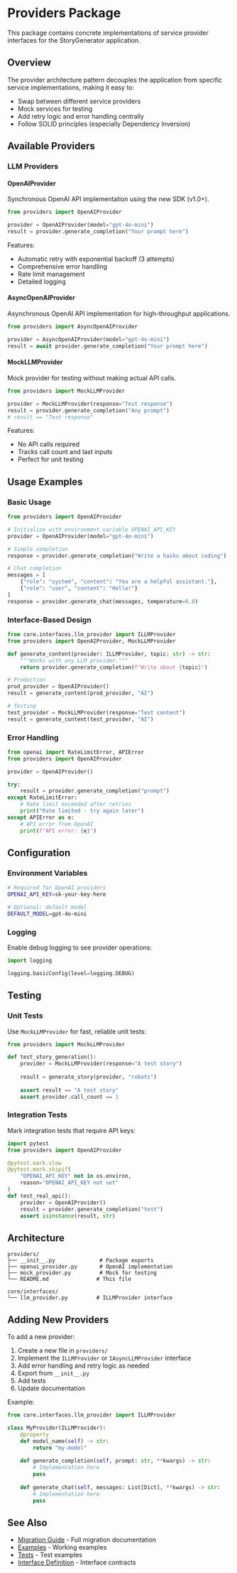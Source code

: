 # Providers Package

This package contains concrete implementations of service provider interfaces for the StoryGenerator application.

## Overview

The provider architecture pattern decouples the application from specific service implementations, making it easy to:
- Swap between different service providers
- Mock services for testing
- Add retry logic and error handling centrally
- Follow SOLID principles (especially Dependency Inversion)

## Available Providers

### LLM Providers

#### OpenAIProvider
Synchronous OpenAI API implementation using the new SDK (v1.0+).

```python
from providers import OpenAIProvider

provider = OpenAIProvider(model="gpt-4o-mini")
result = provider.generate_completion("Your prompt here")
```

Features:
- Automatic retry with exponential backoff (3 attempts)
- Comprehensive error handling
- Rate limit management
- Detailed logging

#### AsyncOpenAIProvider
Asynchronous OpenAI API implementation for high-throughput applications.

```python
from providers import AsyncOpenAIProvider

provider = AsyncOpenAIProvider(model="gpt-4o-mini")
result = await provider.generate_completion("Your prompt here")
```

#### MockLLMProvider
Mock provider for testing without making actual API calls.

```python
from providers import MockLLMProvider

provider = MockLLMProvider(response="Test response")
result = provider.generate_completion("Any prompt")
# result == "Test response"
```

Features:
- No API calls required
- Tracks call count and last inputs
- Perfect for unit testing

## Usage Examples

### Basic Usage

```python
from providers import OpenAIProvider

# Initialize with environment variable OPENAI_API_KEY
provider = OpenAIProvider(model="gpt-4o-mini")

# Simple completion
response = provider.generate_completion("Write a haiku about coding")

# Chat completion
messages = [
    {"role": "system", "content": "You are a helpful assistant."},
    {"role": "user", "content": "Hello!"}
]
response = provider.generate_chat(messages, temperature=0.8)
```

### Interface-Based Design

```python
from core.interfaces.llm_provider import ILLMProvider
from providers import OpenAIProvider, MockLLMProvider

def generate_content(provider: ILLMProvider, topic: str) -> str:
    """Works with any LLM provider."""
    return provider.generate_completion(f"Write about {topic}")

# Production
prod_provider = OpenAIProvider()
result = generate_content(prod_provider, "AI")

# Testing
test_provider = MockLLMProvider(response="Test content")
result = generate_content(test_provider, "AI")
```

### Error Handling

```python
from openai import RateLimitError, APIError
from providers import OpenAIProvider

provider = OpenAIProvider()

try:
    result = provider.generate_completion("prompt")
except RateLimitError:
    # Rate limit exceeded after retries
    print("Rate limited - try again later")
except APIError as e:
    # API error from OpenAI
    print(f"API error: {e}")
```

## Configuration

### Environment Variables

```bash
# Required for OpenAI providers
OPENAI_API_KEY=sk-your-key-here

# Optional: default model
DEFAULT_MODEL=gpt-4o-mini
```

### Logging

Enable debug logging to see provider operations:

```python
import logging

logging.basicConfig(level=logging.DEBUG)
```

## Testing

### Unit Tests

Use `MockLLMProvider` for fast, reliable unit tests:

```python
from providers import MockLLMProvider

def test_story_generation():
    provider = MockLLMProvider(response="A test story")
    
    result = generate_story(provider, "robots")
    
    assert result == "A test story"
    assert provider.call_count == 1
```

### Integration Tests

Mark integration tests that require API keys:

```python
import pytest
from providers import OpenAIProvider

@pytest.mark.slow
@pytest.mark.skipif(
    "OPENAI_API_KEY" not in os.environ,
    reason="OPENAI_API_KEY not set"
)
def test_real_api():
    provider = OpenAIProvider()
    result = provider.generate_completion("test")
    assert isinstance(result, str)
```

## Architecture

```
providers/
├── __init__.py              # Package exports
├── openai_provider.py       # OpenAI implementation
├── mock_provider.py         # Mock for testing
└── README.md               # This file

core/interfaces/
└── llm_provider.py         # ILLMProvider interface
```

## Adding New Providers

To add a new provider:

1. Create a new file in `providers/`
2. Implement the `ILLMProvider` or `IAsyncLLMProvider` interface
3. Add error handling and retry logic as needed
4. Export from `__init__.py`
5. Add tests
6. Update documentation

Example:

```python
from core.interfaces.llm_provider import ILLMProvider

class MyProvider(ILLMProvider):
    @property
    def model_name(self) -> str:
        return "my-model"
    
    def generate_completion(self, prompt: str, **kwargs) -> str:
        # Implementation here
        pass
    
    def generate_chat(self, messages: List[Dict], **kwargs) -> str:
        # Implementation here
        pass
```

## See Also

- [Migration Guide](../docs/MIGRATION_GUIDE.md) - Full migration documentation
- [Examples](../examples/provider_architecture_example.py) - Working examples
- [Tests](../tests/test_openai_provider.py) - Test examples
- [Interface Definition](../core/interfaces/llm_provider.py) - Interface contracts
